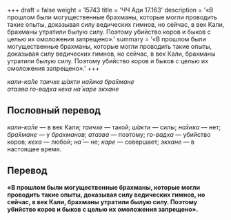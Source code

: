 +++
draft = false
weight = 15743
title = 'ЧЧ Ади 17.163'
description = '«В прошлом были могущественные брахманы, которые могли проводить такие опыты, доказывая силу ведических гимнов, но сейчас, в век Кали, брахманы утратили былую силу. Поэтому убийство коров и быков с целью их омоложения запрещено».'
summary = '«В прошлом были могущественные брахманы, которые могли проводить такие опыты, доказывая силу ведических гимнов, но сейчас, в век Кали, брахманы утратили былую силу. Поэтому убийство коров и быков с целью их омоложения запрещено».'
+++

_кали-ка̄ле таичхе ш́акти на̄хика бра̄хман̣е  
атаэва го-вадха кеха на̄ каре экхане_

## Пословный перевод

_кали_\-_ка̄ле_ — в век Кали; _таичхе_ — такой; _ш́акти_ — силы; _на̄хика_ — нет; _бра̄хман̣е_ — у _брахманов_; _атаэва_ — поэтому; _го_\-_вадха_ — убийство коров; _кеха_ — любой; _на̄_ — не; _каре_ — совершает; _экхане_ — в настоящее время.

## Перевод

**«В прошлом были могущественные брахманы, которые могли проводить такие опыты, доказывая силу ведических гимнов, но сейчас, в век Кали, брахманы утратили былую силу. Поэтому убийство коров и быков с целью их омоложения запрещено».**
